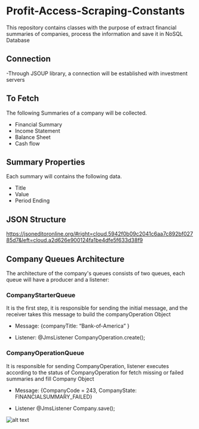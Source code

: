 # Profit-Access-Scraping-Constants
This repository contains classes with the purpose of extract financial summaries of companies, process the information and save it in NoSQL Database 


## Connection
-Through JSOUP library, a connection will be established with investment              servers



 ## To Fetch
 The following Summaries of a company will be collected.
   - Financial Summary
   - Income Statement
   - Balance Sheet
   - Cash flow



## Summary Properties
 Each summary will contains the following data.
  - Title
  - Value
  - Period Ending



## JSON Structure
  https://jsoneditoronline.org/#right=cloud.5942f0b09c2041c6aa7c892bf02785d7&left=cloud.a2d626e900124fa1be4dfe5f633d38f9



##  Company Queues Architecture
The architecture of the company's queues consists of two queues, each queue will have a producer and a listener:



### CompanyStarterQueue
 It is the first step, it is responsible for sending the initial message, and the receiver takes
 this message to build the companyOperation Object
 
   - Message: {companyTitle: “Bank-of-America” }
   
   - Listener: @JmsListener CompanyOperation.create();



### CompanyOperationQueue                                   
It is responsible for sending CompanyOperation, listener executes according to the status of
CompanyOperation for fetch missing or failed summaries and fill Company Object 

   - Message: {CompanyCode = 243, CompanyState: FINANCIALSUMMARY_FAILED}
   
   - Listener @JmsListener Company.save();
   
   
   
   ![alt text](https://i.ibb.co/k6tkmXX/tql.png) 
   
